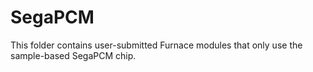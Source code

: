 # SegaPCM
This folder contains user-submitted Furnace modules that only use the sample-based SegaPCM chip.
